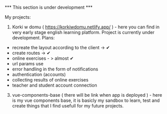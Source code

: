 *** This section is under development ***

My projects:

1. Korki w domu ( https://korkiwdomu.netlify.app/ ) - here you can find in very early stage english learning platform. Project is currently under development.
Plans:
- recreate the layout according to the client -> ✔
- create routes -> ✔
- online exercises - > almost ✔
- url params use
- error handling in the form of notifications 
- authentication (accounts)
- collecting results of online exercises
- teacher and student account connection

3. vue-components-base ( there will be link when app is deployed ) - here is my vue components base, it is basicly my sandbox to learn, test and create things that I find usefull for my future projects.
